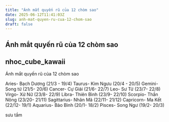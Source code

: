 ```yaml
---
title: "Ánh mắt quyến rũ của 12 chòm sao"
date: 2025-06-12T11:41:03Z
slug: anh-mat-quyen-ru-cua-12-chom-sao
draft: false
---
```


## Ánh mắt quyến rũ của 12 chòm sao

## nhoc_cube_kawaii

Ánh mắt quyến rũ của 12 chòm sao
 
Aries- Bạch Dương (21/3 - 19/4)
Taurus- Kim Ngưu (20/4 - 20/5)
Gemini- Song tử (21/5- 20/6)
Cancer- Cự Giải (21/6- 22/7)
Leo- Sư Tử (23/7- 22/8)
Virgo- Xử Nữ (23/8- 22/9)
Libra- Thiên Bình (23/9- 22/10)
Scorpio- Thần Nông (23/20- 21/11)
Sagittarius- Nhân Mã (22/11- 21/12)
Capricorn- Ma Kết (22/12- 19/1)
Aquarius- Bảo Bình (20/1- 18/2)
Pisces- Song Ngư (19/2- 20/3)
 
 
sưu tầm